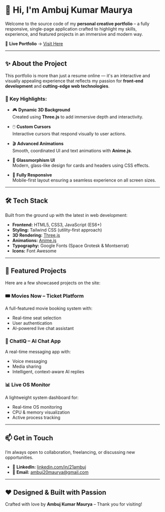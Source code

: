 # 👋 Hi, I'm Ambuj Kumar Maurya

Welcome to the source code of my **personal creative portfolio** – a fully responsive, single-page application crafted to highlight my skills, experience, and featured projects in an immersive and modern way.

🚀 **Live Portfolio** → [Visit Here](https://21ambuj.github.io/Portfolio/)

---

## ✨ About the Project

This portfolio is more than just a resume online — it's an interactive and visually appealing experience that reflects my passion for **front-end development** and **cutting-edge web technologies**.

### 🔑 Key Highlights:

- 🎮 **Dynamic 3D Background**  
  Created using **Three.js** to add immersive depth and interactivity.

- 🖱️ **Custom Cursors**  
  Interactive cursors that respond visually to user actions.

- 🎬 **Advanced Animations**  
  Smooth, coordinated UI and text animations with **Anime.js**.

- 🧊 **Glassmorphism UI**  
  Modern, glass-like design for cards and headers using CSS effects.

- 📱 **Fully Responsive**  
  Mobile-first layout ensuring a seamless experience on all screen sizes.

---

## 🛠️ Tech Stack

Built from the ground up with the latest in web development:

- **Frontend:** HTML5, CSS3, JavaScript (ES6+)
- **Styling:** Tailwind CSS (utility-first approach)
- **3D Rendering:** [Three.js](https://threejs.org/)
- **Animations:** [Anime.js](https://animejs.com/)
- **Typography:** Google Fonts (Space Grotesk & Montserrat)
- **Icons:** Font Awesome

---

## 📂 Featured Projects

Here are a few showcased projects on the site:

### 🎟️ Movies Now – Ticket Platform  
A full-featured movie booking system with:
- Real-time seat selection
- User authentication
- AI-powered live chat assistant

### 🤖 ChatIQ – AI Chat App  
A real-time messaging app with:
- Voice messaging
- Media sharing
- Intelligent, context-aware AI replies

### 📊 Live OS Monitor  
A lightweight system dashboard for:
- Real-time OS monitoring
- CPU & memory visualization
- Active process tracking

---

## 📫 Get in Touch

I’m always open to collaboration, freelancing, or discussing new opportunities.

- 🔗 **LinkedIn:** [linkedin.com/in/21ambuj](https://linkedin.com/in/21ambuj)  
- 📧 **Email:** ambuj20maurya@gmail.com

---

## ❤️ Designed & Built with Passion

Crafted with love by **Ambuj Kumar Maurya** – Thank you for visiting!
